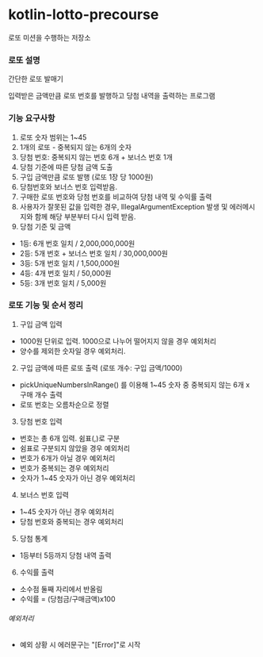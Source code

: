 # kotlin-lotto-precourse
로또 미션을 수행하는 저장소

### 로또 설명
간단한 로또 발매기

입력받은 금액만큼 로또 번호를 발행하고 당첨 내역을 출력하는 프로그램

### 기능 요구사항
1. 로또 숫자 범위는 1~45
2. 1개의 로또 - 중복되지 않는 6개의 숫자
3. 당첨 번호: 중복되지 않는 번호 6개 + 보너스 번호 1개
4. 당첨 기준에 따른 당첨 금액 도출
5. 구입 금액만큼 로또 발행 (로또 1장 당 1000원)
6. 당첨번호와 보너스 번호 입력받음.
7. 구매한 로또 번호와 당첨 번호를 비교하여 당첨 내역 및 수익률 출력
8. 사용자가 잘못된 값을 입력한 경우, IllegalArgumentException 발생 및
에러메시지와 함께 해당 부분부터 다시 입력 받음.
9. 당첨 기준 및 금액
- 1등: 6개 번호 일치 / 2,000,000,000원
- 2등: 5개 번호 + 보너스 번호 일치 / 30,000,000원
- 3등: 5개 번호 일치 / 1,500,000원
- 4등: 4개 번호 일치 / 50,000원
- 5등: 3개 번호 일치 / 5,000원

### 로또 기능 및 순서 정리
1. 구입 금액 입력
- 1000원 단위로 입력. 1000으로 나누어 떨어지지 않을 경우 예외처리
- 양수를 제외한 숫자일 경우 예외처리.
2. 구입 금액에 따른 로또 출력 (로또 개수: 구입 금액/1000)
- pickUniqueNumbersInRange() 를 이용해 1~45 숫자 중 중복되지 않는 6개 x 구매 개수 출력
- 로또 번호는 오름차순으로 정렬
3. 당첨 번호 입력
- 번호는 총 6개 입력. 쉼표(,)로 구분
- 쉼표로 구분되지 않았을 경우 예외처리
- 번호가 6개가 아닐 경우 예외처리
- 번호가 중복되는 경우 예외처리
- 숫자가 1~45 숫자가 아닌 경우 예외처리
4. 보너스 번호 입력
- 1~45 숫자가 아닌 경우 예외처리
- 당첨 번호와 중복되는 경우 예외처리
5. 당첨 통계
- 1등부터 5등까지 당첨 내역 출력
6. 수익률 출력
- 소수점 둘째 자리에서 반올림
- 수익률 = (당첨금/구매금액)x100
###### 예외처리
- 예외 상황 시 에러문구는 "[Error]"로 시작
















